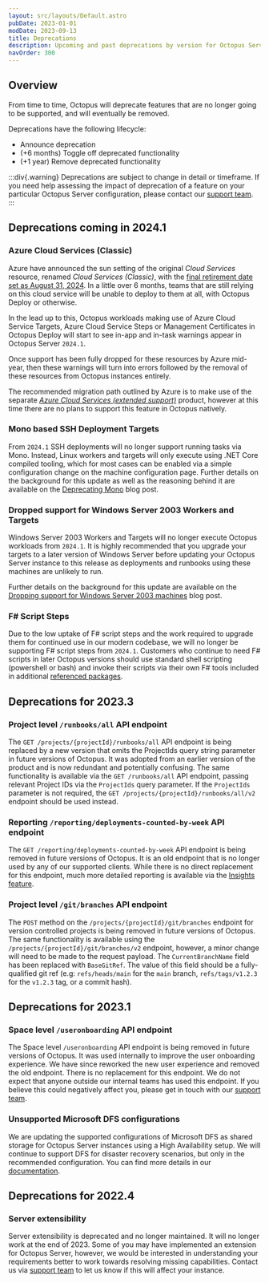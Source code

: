 ```yaml
---
layout: src/layouts/Default.astro
pubDate: 2023-01-01
modDate: 2023-09-13
title: Deprecations
description: Upcoming and past deprecations by version for Octopus Server
navOrder: 300
---
```


## Overview

From time to time, Octopus will deprecate features that are no longer going to be supported, and will eventually be removed.

Deprecations have the following lifecycle:

- Announce deprecation
- (+6 months) Toggle off deprecated functionality
- (+1 year) Remove deprecated functionality

:::div{.warning}
Deprecations are subject to change in detail or timeframe. If you need help assessing the impact of deprecation of a feature on your particular Octopus Server configuration, please contact our [support team](https://octopus.com/support).
:::

## Deprecations coming in 2024.1

### Azure Cloud Services (Classic)
Azure have announced the sun setting of the original _Cloud Services_ resource, renamed _Cloud Services (Classic)_, with the [final retirement date set as August 31, 2024](https://learn.microsoft.com/en-us/lifecycle/products/azure-cloud-services-classic). In a little over 6 months, teams that are still relying on this cloud service will be unable to deploy to them at all, with Octopus Deploy or otherwise.

In the lead up to this, Octopus workloads making use of Azure Cloud Service Targets, Azure Cloud Service Steps or Management Certificates in Octopus Deploy will start to see in-app and in-task warnings appear in Octopus Server `2024.1`. 

Once support has been fully dropped for these resources by Azure mid-year, then these warnings will turn into errors followed by the removal of these resources from Octopus instances entirely.

The recommended migration path outlined by Azure is to make use of the separate [_Azure Cloud Services (extended support)_](https://learn.microsoft.com/en-us/azure/cloud-services-extended-support/overview) product, however at this time there are no plans to support this feature in Octopus natively.

### Mono based SSH Deployment Targets

From `2024.1` SSH deployments will no longer support running tasks via Mono. Instead, Linux workers and targets will only execute using .NET Core compiled tooling, which for most cases can be enabled via a simple configuration change on the machine configuration page. Further details on the background for this update as well as the reasoning behind it are available on the [Deprecating Mono](https://octopus.com/blog/deprecating-mono) blog post.

### Dropped support for Windows Server 2003 Workers and Targets

Windows Server 2003 Workers and Targets will no longer execute Octopus workloads from `2024.1`. It is highly recommended that you upgrade your targets to a later version of Windows Server before updating your Octopus Server instance to this release as deployments and runbooks using these machines are unlikely to run.

Further details on the background for this update are available on the [Dropping support for Windows Server 2003 machines](https://octopus.com/blog/deprecating-win2003) blog post.

### F# Script Steps

Due to the low uptake of F# script steps and the work required to upgrade them for continued use in our modern codebase, we will no longer be supporting F# script steps from `2024.1`. Customers who continue to need F# scripts in later Octopus versions should use standard shell scripting (powershell or bash) and invoke their scripts via their own F# tools included in additional [referenced packages](https://octopus.com/docs/deployments/custom-scripts/run-a-script-step#referencing-packages).

## Deprecations for 2023.3

### Project level `/runbooks/all` API endpoint

The `GET /projects/{projectId}/runbooks/all` API endpoint is being replaced by a new version that omits the ProjectIds query string parameter in future versions of Octopus. It was adopted from an earlier version of the product and is now redundant and potentially confusing.
The same functionality is available via the `GET /runbooks/all` API endpoint, passing relevant Project IDs via the `ProjectIds` query parameter. If the `ProjectIds` parameter is not required, the `GET /projects/{projectId}/runbooks/all/v2` endpoint should be used instead.

### Reporting `/reporting/deployments-counted-by-week` API endpoint

The `GET /reporting/deployments-counted-by-week` API endpoint is being removed in future versions of Octopus.
It is an old endpoint that is no longer used by any of our supported clients.
While there is no direct replacement for this endpoint, much more detailed reporting is available via the [Insights feature](https://octopus.com/docs/insights).

### Project level `/git/branches` API endpoint

The `POST` method on the `/projects/{projectId}/git/branches` endpoint for version controlled projects is being removed in future versions of Octopus. The same functionality is available using the `/projects/{projectId}/git/branches/v2` endpoint, however, a minor change will need to be made to the request payload.
The `CurrentBranchName` field has been replaced with `BaseGitRef`. The value of this field should be a fully-qualified git ref (e.g: `refs/heads/main` for the `main` branch, `refs/tags/v1.2.3` for the `v1.2.3` tag, or a commit hash).

## Deprecations for 2023.1

### Space level `/useronboarding` API endpoint

The Space level `/useronboarding` API endpoint is being removed in future versions of Octopus. It was used internally to improve the user onboarding experience. We have since reworked the new user experience and removed the old endpoint. There is no replacement for this endpoint. We do not expect that anyone outside our internal teams has used this endpoint. If you believe this could negatively affect you, please get in touch with our [support team](https://octopus.com/support).

### Unsupported Microsoft DFS configurations

We are updating the supported configurations of Microsoft DFS as shared storage for Octopus Server instances using a High Availability setup. We will continue to support DFS for disaster recovery scenarios, but only in the recommended configuration. You can find more details in our [documentation](https://octopus.com/docs/getting-started/best-practices/configuring-microsoft-dfs-with-octopus-server).

## Deprecations for 2022.4

### Server extensibility

Server extensibility is deprecated and no longer maintained. It will no longer work at the end of 2023. Some of you may have implemented an extension for Octopus Server, however, we would be interested in understanding your requirements better to work towards resolving missing capabilities. Contact us via [support team](https://octopus.com/support) to let us know if this will affect your instance.
